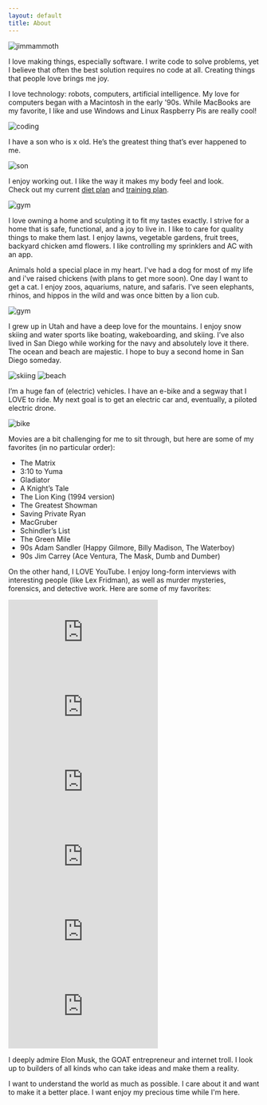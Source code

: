 ```yaml
---
layout: default
title: About
---
```


<img src="https://imgur.com/BwUfdDc.jpg" alt="jimmammoth" style="max-width: 50%"/>

I love making things, especially software. I write code to solve problems, yet I believe that often the best solution requires no code at all.
Creating things that people love brings me joy.

I love technology: robots, computers, artificial intelligence. My love for computers began with a Macintosh in the early '90s. While MacBooks are my favorite, I like and use Windows and Linux Raspberry Pis are really cool!

<img src="https://i.imgur.com/tRKlsCo.jpg" alt="coding" style="max-width: 50%"/>

<p>
	I have a son who is <span id="son-age">x</span> old. He’s the greatest thing that’s ever happened to me.
</p>

<img src="https://i.imgur.com/Ailg6dU.jpeg" alt="son" style="max-width: 50%"/>

I enjoy working out. I like the way it makes my body feel and look.  
Check out my current [diet plan](/diet) and [training plan](/training).

<img src="https://i.imgur.com/r91EP3k.jpg" alt="gym" style="max-width: 50%"/>

I love owning a home and sculpting it to fit my tastes exactly. I strive for a home that is safe, functional, and a joy to live in. I like to care for quality things to make them last. I enjoy lawns, vegetable gardens, fruit trees, backyard chicken amd flowers. I like controlling my sprinklers and AC with an app.

Animals hold a special place in my heart. I've had a dog for most of my life and i've raised chickens (with plans to get more soon). One day I want to get a cat. I enjoy zoos, aquariums, nature, and safaris. I’ve seen elephants, rhinos, and hippos in the wild and was once bitten by a lion cub.

<img src="https://i.imgur.com/SnEMQZj.gif" alt="gym" style="max-width: 50%"/>

I grew up in Utah and have a deep love for the mountains. I enjoy snow skiing and water sports like boating, wakeboarding, and skiing. I’ve also lived in San Diego while working for the navy and absolutely love it there. The ocean and beach are majestic.  I hope to buy a second home in San Diego someday.

<img src="https://i.imgur.com/m9XQcjv.jpg" alt="skiing" style="max-width: 50%"/>
<img src="https://i.imgur.com/xNiPG3K.jpg" alt="beach" style="max-width: 50%"/>

I’m a huge fan of (electric)
vehicles. I have an e-bike and a segway that I LOVE to ride.  My next goal is to get an electric car and, eventually, a piloted electric drone.

<img src="https://i.imgur.com/qZOpZfD.jpg" alt="bike" style="max-width: 50%"/>

Movies are a bit challenging for me to sit through, but here are some of my favorites (in no particular order):

- The Matrix
- 3:10 to Yuma
- Gladiator
- A Knight’s Tale
- The Lion King (1994 version)
- The Greatest Showman
- Saving Private Ryan
- MacGruber
- Schindler’s List
- The Green Mile
- 90s Adam Sandler (Happy Gilmore, Billy Madison, The Waterboy)
- 90s Jim Carrey (Ace Ventura, The Mask, Dumb and Dumber)

On the other hand, I LOVE YouTube. I enjoy long-form interviews with interesting people (like Lex Fridman), as well as murder mysteries, forensics, and detective work. Here are some of my favorites:

<div class="video-block">
	<iframe class="video-embed" src="https://www.youtube.com/embed/DxREm3s1scA?si=VORsPq2g2srpUp0-" title="YouTube video player" frameborder="0" allow="accelerometer; autoplay; clipboard-write; encrypted-media; gyroscope; picture-in-picture; web-share" referrerpolicy="strict-origin-when-cross-origin" allowfullscreen></iframe>
	<iframe class="video-embed" src="https://www.youtube.com/embed/I845O57ZSy4?si=pD06lt6ctOrFq0el" title="YouTube video player" frameborder="0" allow="accelerometer; autoplay; clipboard-write; encrypted-media; gyroscope; picture-in-picture; web-share" referrerpolicy="strict-origin-when-cross-origin" allowfullscreen></iframe>
	<iframe class="video-embed" src="https://www.youtube.com/embed/L_Guz73e6fw?si=prhIBSPUt45Cm-n8" title="YouTube video player" frameborder="0" allow="accelerometer; autoplay; clipboard-write; encrypted-media; gyroscope; picture-in-picture; web-share" referrerpolicy="strict-origin-when-cross-origin" allowfullscreen></iframe>
	<iframe class="video-embed" src="https://www.youtube.com/embed/uerSx5WfKoc?si=RRwUwHum9kavZ7-1" title="YouTube video player" frameborder="0" allow="accelerometer; autoplay; clipboard-write; encrypted-media; gyroscope; picture-in-picture; web-share" referrerpolicy="strict-origin-when-cross-origin" allowfullscreen></iframe>
	<iframe class="video-embed" src="https://www.youtube.com/embed/xVxfI7Wv4Rg?si=1B1XbXH2igYGnAcm" title="YouTube video player" frameborder="0" allow="accelerometer; autoplay; clipboard-write; encrypted-media; gyroscope; picture-in-picture; web-share" referrerpolicy="strict-origin-when-cross-origin" allowfullscreen></iframe>
	<iframe class="video-embed" src="https://www.youtube.com/embed/VISVshpMg6s?si=yLoU450Po7alobSy" title="YouTube video player" frameborder="0" allow="accelerometer; autoplay; clipboard-write; encrypted-media; gyroscope; picture-in-picture; web-share" referrerpolicy="strict-origin-when-cross-origin" allowfullscreen></iframe>
</div>

I deeply admire Elon Musk, the GOAT entrepreneur and internet troll. I look up to builders of all kinds who can take ideas and make them a reality.

I want to understand the world as much as possible. I care about it and want to make it a better place. I want enjoy my precious time while I'm here.


<script>
        document.addEventListener('DOMContentLoaded', function () {
            const birthDate = new Date(Date.UTC(2022, 2, 11, 8, 0, 0)); // March 11, 2022, 1:00 AM MST (UTC-7)
			const now = new Date();
        
			// Calculate decimal age
			const ageInMilliseconds = now.getTime() - birthDate.getTime();
			const ageInYears = ageInMilliseconds / (1000 * 60 * 60 * 24 * 365.25);
			const decimalAge = ageInYears.toFixed(2);
			
			// Calculate years, months, days
			let years = now.getUTCFullYear() - birthDate.getUTCFullYear();
			let months = now.getUTCMonth() - birthDate.getUTCMonth();
			let days = now.getUTCDate() - birthDate.getUTCDate();

			if (days < 0) {
				months--;
				days += new Date(now.getUTCFullYear(), now.getUTCMonth(), 0).getUTCDate();
			}
			if (months < 0) {
				years--;
				months += 12;
			}

			const ageString = `${years} year${years !== 1 ? 's' : ''}, ${months} month${months !== 1 ? 's' : ''}, and ${days} day${days !== 1 ? 's' : ''}`;
			const fullAgeString = `${ageString} (${decimalAge} years)`;
			
			document.getElementById('son-age').textContent = fullAgeString;
        });
    </script>